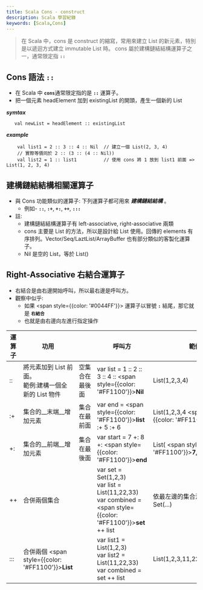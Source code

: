 ```yaml
---
title: Scala Cons - construct
description: Scala 學習紀錄
keywords: [Scala,Cons]
---
```


> 在 Scala 中，cons 是 construct 的縮寫，常用來建立 List 的新元素，特別是以遞迴方式建立 immutable List 時。
> cons 屬於建構鏈結結構運算子之一，通常限定指 <code>__::__</code>  

## Cons 語法 <code>__::__</code>
* 在 Scala 中 <code>__cons__</code>通常限定指的是 <code>__::__</code> 運算子。
* 把一個元素 headElement 加到 existingList 的開頭，產生一個新的 List

___symtax___

```
   val newList = headElement :: existingList 
```

___example___

```
    val list1 = 2 :: 3 :: 4 :: Nil  // 建立一個 List(2, 3, 4)
    // 實際等價同於 2 :: (3 :: (4 :: Nil))
    val list2 = 1 :: list1          // 使用 cons 將 1 放到 list1 前面 => List(1, 2, 3, 4)
```

## 建構鏈結結構相關運算子
* 與 Cons 功能類似的運算子: 下列運算子都可用來 ___建構鏈結結構___ 。
    * 例如- <code>__::__</code>, <code>__:+__</code>, <code>__+:__</code>, <code>__++__</code>, <code>__:::__</code>
* 註: 
    * 建構鏈結結構運算子有 left-associative, right-associative 兩類
    * cons 主要是 List 的方法，所以是設計給 List 使用。回傳的 elements 有序排列。Vector/Seq/LaztList/ArrayBuffer 也有部分類似的客製化運算子。
    * Nil 是空的 List，等於 List()
    
## Right-Associative 右結合運算子
* 右結合是由右邊開始呼叫，所以最右邊是呼叫方。
* 觀察中似乎: 
    * 如果 <span style={{color: '#0044FF'}}> 運算子以冒號 <code>__:__</code> 結尾，那它就是 <code>__右結合__</code> </span>
    * 也就是由右邊向左進行指定操作
 

| 運算子 | 功用 |    |  呼叫方  |  範例  | 
| ---- | ---- | ----  | ----  |  ----  | 
| :: | 將元素加到 List 前面。<br/>範例:建構一個全新的 List 物件　| 空集合在最後面 | var list = 1 :: 2 :: 3 :: 4 :: <span style={{color: '#FF1100'}}>__Nil__</span>  | List(1,2,3,4) |
| :+ | 集合的__末端__增加元素 | 集合在最前面　| var end = <span style={{color: '#FF1100'}}>__list__</span> :+ 5 :+ 6 | List(1,2,3,4 <span style={{color: '#FF1100'}}>__,5,6__</span>) |
| +: | 集合的__前端__增加元素　| 集合在最後面　| var start = 7 +: 8 +: <span style={{color: '#FF1100'}}>__end__</span> | List( <span style={{color: '#FF1100'}}>__7,8,__</span>1,2,3,4,5,6) |
| ++ | 合併兩個集合　| 　| var set = Set(1,2,3)<br/> var list = List(11,22,33) <br/>var combined = <span style={{color: '#FF1100'}}>__set__</span> ++ list | 依最左邊的集合決定型別　Set(...) |
| ::: | 合併兩個 <span style={{color: '#FF1100'}}>__List__</span> | | var list1 = List(1,2,3)<br/> var list2 = List(11,22,33)<br/> var combined = set ++ list | List(1,2,3,11,22,33) |